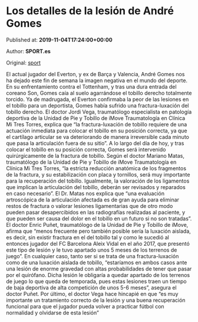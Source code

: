
# Los detalles de la lesión de André Gomes

Published at: **2019-11-04T17:24:00+00:00**

Author: **SPORT.es**

Original: [sport](https://www.sport.es/es/noticias/premier-league/los-detalles-lesion-andre-gomes-7714278)

El actual jugador del Everton, y ex de Barça y Valencia, André Gomes nos ha dejado este fin de semana la imagen negativa en el mundo del deporte. En su enfrentamiento contra el Tottenham, y tras una dura entrada del coreano Son, Gomes caía al suelo agarrándose el tobillo derecho totalmente torcido. Ya de madrugada, el Everton confirmaba la peor de las lesiones en el tobillo para un deportista, Gomes había sufrido una fractura-luxación del tobillo derecho.
El doctor Jordi Vega, traumatólogo especialista en patología deportiva de la Unidad de Pie y Tobillo de iMove Traumatología en Clínica Mi Tres Torres, explica que “la fractura-luxación de tobillo requiere de una actuación inmediata para colocar el tobillo en su posición correcta, ya que el cartílago articular se va deteriorando de manera irreversible cada minuto que pasa la articulación fuera de su sitio&rdquor;.
A lo largo del día de hoy, y tras colocar el tobillo en su posición correcta, Gomes será intervenido quirúrgicamente de la fractura de tobillo. Según el doctor Mariano Matas, traumatólogo de la Unidad de Pie y Tobillo de iMove Traumatología en Clínica Mi Tres Torres, “la estricta reducción anatómica de los fragmentos de la fractura, y su estabilización con placa y tornillos, será muy importante para la recuperación del tobillo. Igualmente, la valoración de los ligamentos que implican la articulación del tobillo, deberán ser revisados y reparados en caso necesario&rdquor;. El Dr. Matas nos explica que “una evaluación artroscópica de la articulación afectada es de gran ayuda para eliminar restos de fractura o valorar lesiones ligamentarias que de otro modo pueden pasar desapercibidos en las radiografías realizadas al paciente, y que pueden ser causa del dolor en el tobillo en un futuro si no son tratadas&rdquor;.
El doctor Enric Puñet, traumatólogo de la Unidad de Pie y Tobillo de iMove, afirma que “menos frecuente pero también posible sería la luxación aislada, es decir, sin existir fractura en el del tobillo tal y como le sucedió al entonces jugador del FC Barcelona Aleix Vidal en el año 2017, que presentó este tipo de lesión y le tuvo apartado unos 5 meses de los terrenos de juego&rdquor;.
En cualquier caso, tanto ser si se trata de una fractura-luxación como de una luxación aislada de tobillo, “estaríamos en ambos casos ante una lesión de enorme gravedad con altas probabilidades de tener que pasar por el quirófano. Dicha lesión le obligaría a quedar apartado de los terrenos de juego lo que queda de temporada, pues estas lesiones traen un tiempo de baja deportiva de alta competición de unos 5-6 meses&rdquor;, asegura el doctor Puñet.
Por último, el doctor Vega hace hincapié en que “es muy importante un tratamiento correcto de la lesión y una buena recuperación funcional para que el jugador pueda volver a practicar fútbol con normalidad y olvidarse de esta lesión&rdquor;
